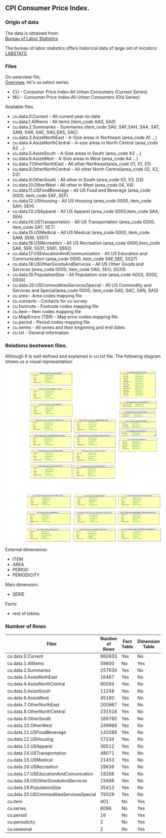 ## CPI Consumer Price Index.

### Origin of data

The data is obtained from:<br>
[Bureau of Labor Statistics](https://www.bls.gov/cpi/tables/home.htm)

The bureau of labor statistics offers historical data of large set of inicators:<br>
[LABSTATS](https://download.bls.gov/pub/time.series/)

### Files

On owerview file, <br>
[Overview](https://download.bls.gov/pub/time.series/overview.txt), let's us select series. 

* CU - Consumer Price Index-All Urban Consumers (Current Series)
* MU - Consumer Price Index-All Urban Consumers (Old Series)

Available files.
* cu.data.0.Current			       -  All current year-to-date 
* cu.data.1.AllItems		       -  All items (item_code AA0, SA0)
* cu.data.2.Summaries		       -  Summaries (item_code SA0, SAF,SAH, SAA, SAT, SAM, SAR, SAE, SAG,SAS, SAC)
* cu.data.3.AsizeNorthEast		 -  A-Size areas in Northeast (area_code A1 ...)
* cu.data.4.AsizeNorthCentral	 -  A-size areas in North Central (area_code A2 ...)
* cu.data.5.AsizeSouth			   -  A-Size areas in South (area_code A3 ...)
* cu.data.6.AsizeWest			     -  A-Size areas in West (area_code A4 ...)
* cu.data.7.OtherNorthEast		 -  All other Northeast(area_code 01, X1, D1)
* cu.data.8.OtherNorthCentral	 -  All other North Central(area_code 02, X2, D2)
* cu.data.9.OtherSouth			   -  All other in South (area_code 03, X3, D3)
* cu.data.10.OtherWest			   -  All other in West (area_code 04, X4)  
* cu.data.11.USFoodBeverage		 -  All US Food and Beverage (area_code 0000, item_code SAF, SEF)
* cu.data.12.USHousing			   -  All US Housing (area_code 0000, item_code SAH, SEH)
* cu.data.13.USApparel			   -  All US Apparel (area_code 0000,item_code SAA, SEA)
* cu.data.14.USTransportation	 -  All US Transportation (area_code 0000, item_code SAT, SET)
* cu.data.15.USMedical			   -  All US Medical (area_code 0000, item_code SAM, SEM, SS57)
* cu.data.16.USRecreation			 -  All US Recreation (area_code 0000,item_code SAR, SER, SS31, SS61, SS62)
* cu.data.17.USEducationAndCommunication	-  All US Education and Communication (area_code 0000, item_code SAE,SEE, SS27)
* cu.data.18.USOtherGoodsAndServices	-  All US Other Goods and Services (area_code 0000, item_code SAG, SEG; SS33)
* cu.data.19.PopulationSize		-  All Population-size (area_code A000, X000, D000)
* cu.data.20.USCommoditiesServicesSpecial	-  All US Commodity and Services and Special(area_code 0000, item_code SA0, SAC, SAN, SAS)
* cu.area					            -  Area codes		mapping file
* cu.contacts				          -  Contacts for cu survey 
* cu.footnote				          -  Footnote codes	mapping file
* cu.item					            -  Item codes		mapping file
* cu.MapErrors (TBR)			    -  Map error codes	mapping file
* cu.period				            -  Period codes 	mapping file
* cu.series				            -  All series and their beginning and end dates
* cu.txt					            -  General information

### Relations beetween files.

Although It is well defined and explained in cu.txt file. The following diagram shows us a visual representation: <br>

![modelo de datos](modelo_datos.svg)

External dimensions: <br>
* ITEM
* AREA
* PERIOD
* PERIODICITY

Main dimension: <br>
* SERIE

Facts: <br>
* rest of tables.

### Number of Rows

| Files | Number of Rows | Fact Table | Dimension Table |
|-------|----------------|------------|-----------------|
| cu.data.0.Current | 960933 | Yes | No | 
| cu.data.1.AllItems | 59800 | No  | Yes |
| cu.data.2.Summaries | 257630 | Yes | No |
| cu.data.3.AsizeNothEast | 16487 | Yes | No |
| cu.data.4.AsizeNorthCentral | 60094 | Yes | No |
| cu.data.5.AsizeSouth | 11258 | Yes | No |
| cu.data.6.AsizeWest | 45180 | Yes | No |
| cu.data.7.OtherNorthEast| 200967 | Yes | No |
| cu.data.8.OtherNorthCentral | 231518 | Yes | No |
| cu.data.9.OtherSouth | 269760 | Yes | No |
| cu.data.10.OtherWest | 249966 | Yes | No |
| cu.data.11.USFoodBeverage | 142089 | Yes | No |
| cu.data.12.USHousing | 57234 | Yes | No | 
| cu.data.13.USApparel | 30512 | Yes | No | 
| cu.data.14.USTransportation | 48071 | Yes | No |
| cu.data.15.USMedical | 21453 | Yes | No |
| cu.data.16.USRecreation | 29636 | Yes | No |
| cu.data.17.USEducationAndComunication | 18266 | Yes | No |
| cu.data.18.USOtherGoodsAndServices | 15998 | Yes | No |
| cu.data.19.PopulationSize | 35413 | Yes | No |
| cu.data.20.USCommoditiesServicesSpecial | 79329 | Yes | No |
| cu.item | 401 | No | Yes |
| cu.series | 8096 | No | Yes |
| cu.period | 16 | No | Yes |
| cu.periodicity | 2 | No | Yes |
| cu.seasonal | 2 | No | Yes |












  
